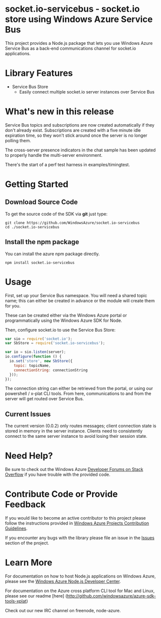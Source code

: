 # socket.io-servicebus - socket.io store using Windows Azure Service Bus

This project provides a Node.js package that lets you use Windows Azure Service Bus as a back-end communications
channel for socket.io applications.

# Library Features

* Service Bus Store
    * Easily connect multiple socket.io server instances over Service Bus
 
# What's new in this release

Service Bus topics and subscriptions are now created automatically if they don't already exist. Subscriptions
are created with a five minute idle expiration time, so they won't stick around once the server is no longer 
polling them.

The cross-server presence indicators in the chat sample has been updated to properly handle the multi-server
environment.

There's the start of a perf test harness in examples/timingtest.

# Getting Started
## Download Source Code

To get the source code of the SDK via **git** just type:

    git clone https://github.com/WindowsAzure/socket.io-servicebus
    cd ./socket.io-servicebus

## Install the npm package

You can install the azure npm package directly.

    npm install socket.io-servicebus

# Usage

First, set up your Service Bus namespace. You will need a shared
topic name; this can either be created in advance or the module will create them for you.

These can be created either via the Windows Azure portal or programmatically using the Windows Azure SDK for Node.

Then, configure socket.io to use the Service Bus Store:

```javascript
var sio = require('socket.io');
var SbStore = require('socket.io-servicebus');

var io = sio.listen(server);
io.configure(function () {
  io.set('store', new SbStore({
    topic: topicName,
    connectionString: connectionString
  }));
});
```

The connection string can either be retrieved from the portal, or using our powershell / x-plat CLI tools. From here, communications to and from the server will get routed over Service Bus.

## Current Issues

The current version (0.0.2) only routes messages; client connection state is stored in memory in the server instance. Clients need to consistently connect to the same server instance to avoid losing their session state.

# Need Help?

Be sure to check out the Windows Azure [Developer Forums on Stack Overflow](http://go.microsoft.com/fwlink/?LinkId=234489) if you have trouble with the provided code.

# Contribute Code or Provide Feedback

If you would like to become an active contributor to this project please follow the instructions provided in [Windows Azure Projects Contribution Guidelines](http://windowsazure.github.com/guidelines.html).

If you encounter any bugs with the library please file an issue in the [Issues](https://github.com/WindowsAzure/socket.io-servicebus/issues) section of the project.

# Learn More

For documentation on how to host Node.js applications on Windows Azure, please see the [Windows Azure Node.js Developer Center](http://www.windowsazure.com/en-us/develop/nodejs/).

For documentation on the Azure cross platform CLI tool for Mac and Linux, please see our readme [here] (http://github.com/windowsazure/azure-sdk-tools-xplat)

Check out our new IRC channel on freenode, node-azure.
